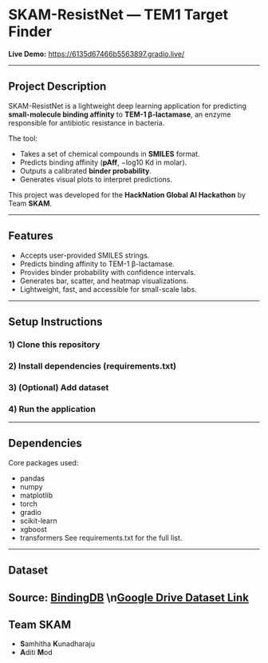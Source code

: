 # SKAM-ResistNet — TEM1 Target Finder

**Live Demo:** <https://6135d67466b5563897.gradio.live/>  

---

## Project Description
SKAM-ResistNet is a lightweight deep learning application for predicting **small-molecule binding affinity** to **TEM-1 β-lactamase**, an enzyme responsible for antibiotic resistance in bacteria.

The tool:
- Takes a set of chemical compounds in **SMILES** format.
- Predicts binding affinity (**pAff**, −log10 Kd in molar).
- Outputs a calibrated **binder probability**.
- Generates visual plots to interpret predictions.

This project was developed for the **HackNation Global AI Hackathon** by Team **SKAM**.

---

## Features
- Accepts user-provided SMILES strings.
- Predicts binding affinity to TEM-1 β-lactamase.
- Provides binder probability with confidence intervals.
- Generates bar, scatter, and heatmap visualizations.
- Lightweight, fast, and accessible for small-scale labs.

---

## Setup Instructions

### 1) Clone this repository
### 2) Install dependencies (requirements.txt)
### 3) (Optional) Add dataset
### 4) Run the application

---

## Dependencies
Core packages used:
- pandas
- numpy
- matplotlib
- torch
- gradio
- scikit-learn
- xgboost
- transformers
See requirements.txt for the full list.

---

## Dataset
Source: [BindingDB](https://www.bindingdb.org/rwd/bind/index.jsp)
\n[Google Drive Dataset Link](https://drive.google.com/drive/folders/1vC7mmuokrbXQBr_wZezRtIUhyScAy_1w?usp=sharing)
---

## Team SKAM
- **S**amhitha **K**unadharaju
- **A**diti **M**od
